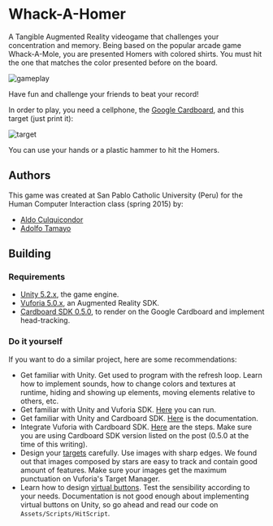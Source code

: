 # Whack-A-Homer

A Tangible Augmented Reality videogame that challenges your concentration and memory.
Being based on the popular arcade game Whack-A-Mole, you are presented Homers with
colored shirts. You must hit the one that matches the color presented before on the board.

![gameplay](https://raw.github.com/alculquicondor/Whack-a-Homer/master/doc/gameplay.jpg)

Have fun and challenge your friends to beat your record!

In order to play, you need a cellphone,
the [Google Cardboard](https://www.google.com/get/cardboard/),
and this target (just print it):

![target](https://raw.github.com/alculquicondor/Whack-a-Homer/master/doc/boardtarget.png)

You can use your hands or a plastic hammer to hit the Homers.

## Authors

This game was created at San Pablo Catholic University (Peru) for the
Human Computer Interaction class (spring 2015) by:

- [Aldo Culquicondor](https://github.com/alculquicondor)
- [Adolfo Tamayo](https://github.com/adolfo1994)

## Building

### Requirements

- [Unity 5.2.x](https://unity3d.com/es/get-unity/download/archive), the game engine.
- [Vuforia 5.0.x](https://developer.vuforia.com/downloads/sdk), an Augmented Reality SDK.
- [Cardboard SDK 0.5.0](https://github.com/googlesamples/cardboard-unity/releases), to render on the Google Cardboard and implement head-tracking.

### Do it yourself

If you want to do a similar project, here are some recommendations:

- Get familiar with Unity. Get used to program with the refresh loop. Learn how to implement
sounds, how to change colors and textures at runtime, hiding and showing up elements, moving
elements relative to others, etc.
- Get familiar with Unity and Vuforia SDK. [Here](https://developer.vuforia.com/downloads/samples) you can run.
- Get familiar with Unity and Cardboard SDK. [Here](https://developers.google.com/cardboard/unity/) is the documentation.
- Integrate Vuforia with Cardboard SDK. [Here](https://developer.vuforia.com/library/articles/Solution/Integrating-Cardboard-SDK-050) are the steps. Make sure you are using Cardboard SDK
version listed on the post (0.5.0 at the time of this writing).
- Design your [targets](https://developer.vuforia.com/library/articles/Best_Practices/Attributes-of-an-Ideal-Image-Target) carefully. Use images with sharp edges. We found out that images
composed by stars are easy to track and contain good amount of features. Make sure your
images get the maximum punctuation on Vuforia's Target Manager.
- Learn how to design [virtual buttons](https://developer.vuforia.com/library/articles/Solution/How-To-Implement-Virtual-Buttons). Test the sensibility according to your needs.
Documentation is not good enough about implementing virtual buttons on Unity, so go ahead and read our code on `Assets/Scripts/HitScript`.
